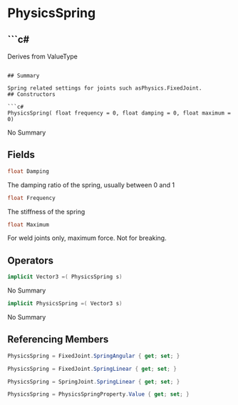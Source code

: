 # PhysicsSpring

## ```c#
Derives from ValueType
```

## Summary

Spring related settings for joints such asPhysics.FixedJoint.
## Constructors

```c#
PhysicsSpring( float frequency = 0, float damping = 0, float maximum = 0) 
```
No Summary
## Fields

```c#
float Damping
```
The damping ratio of the spring, usually between 0 and 1
```c#
float Frequency
```
The stiffness of the spring
```c#
float Maximum
```
For weld joints only, maximum force. Not for breaking.
## Operators

```c#
implicit Vector3 =( PhysicsSpring s) 
```
No Summary
```c#
implicit PhysicsSpring =( Vector3 s) 
```
No Summary
## Referencing Members

```c#
PhysicsSpring = FixedJoint.SpringAngular { get; set; } 
```
```c#
PhysicsSpring = FixedJoint.SpringLinear { get; set; } 
```
```c#
PhysicsSpring = SpringJoint.SpringLinear { get; set; } 
```
```c#
PhysicsSpring = PhysicsSpringProperty.Value { get; set; } 
```
